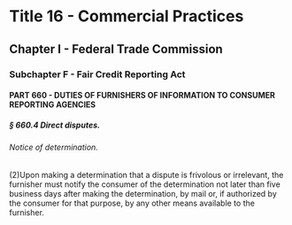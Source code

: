 
# Title 16 - Commercial Practices
## Chapter I - Federal Trade Commission
### Subchapter F - Fair Credit Reporting Act
#### PART 660 - DUTIES OF FURNISHERS OF INFORMATION TO CONSUMER REPORTING AGENCIES
##### § 660.4 Direct disputes.
###### Notice of determination.

(2)Upon making a determination that a dispute is frivolous or irrelevant, the furnisher must notify the consumer of the determination not later than five business days after making the determination, by mail or, if authorized by the consumer for that purpose, by any other means available to the furnisher.
